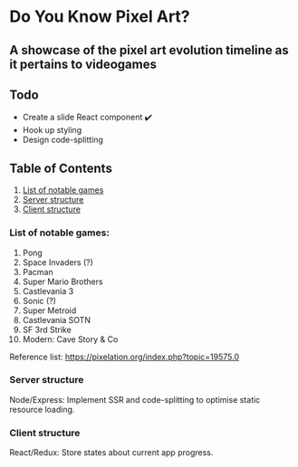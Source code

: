 # Do You Know Pixel Art?

## A showcase of the pixel art evolution timeline as it pertains to videogames

## Todo

- Create a slide React component ✔️
- Hook up styling
- Design code-splitting

## Table of Contents

1. [List of notable games](https://github.com/Doesntmeananything/do-you-know-pixel-art#list-of-notable-games)
2. [Server structure](https://github.com/Doesntmeananything/do-you-know-pixel-art#server-structure)
3. [Client structure](https://github.com/Doesntmeananything/do-you-know-pixel-art#client-structure)

### List of notable games:

1. Pong
2. Space Invaders (?)
3. Pacman
4. Super Mario Brothers
5. Castlevania 3
6. Sonic (?)
7. Super Metroid
8. Castlevania SOTN
9. SF 3rd Strike
10. Modern: Cave Story & Co

Reference list: https://pixelation.org/index.php?topic=19575.0

### Server structure

Node/Express: Implement SSR and code-splitting to optimise static resource loading.

### Client structure

React/Redux: Store states about current app progress.
